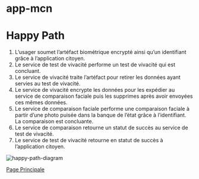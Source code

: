 # app-mcn

# Happy Path

1.	L’usager soumet l’artéfact biométrique encrypté ainsi qu’un identifiant grâce à l’application citoyen.
2.	Le service de test de vivacité performe un test de vivacité qui est concluant.
3.	Le service de vivacité traite l’artéfact pour retirer les données ayant servies au test de vivacité.
4.	Le service de vivacité encrypte les données pour les expédier au service de comparaison faciale puis les supprimes après avoir envoyées ces mêmes données.
5.	Le service de comparaison faciale performe une comparaison faciale à partir d’une photo puisée dans la banque de l’état grâce à l’identifiant. La comparaison est concluante.
6.	Le service de comparaison retourne un statut de succès au service de test de vivacité.
7.	Le service de test de vivacité retourne en statut de succès à l’application citoyen.  


![happy-path-diagram](http://www.plantuml.com/plantuml/png/VP31IiOm383lVOgmao9zWI4o4GJ1s_2sI-Wo2BRfQ3B5jxTZJBlBVqkRxoiV7TIms9QYqq-M5Gicm62vZFOJ2V2RD2To_OTIwS7x9xXxvuM4LE-XX-TYl5H-aeT9tcQIUcGg9__e_PKVjn3gwBfz3xYkaGCQP-a05GxBTQS1HcfGxxuuq4uqZxd_ySXwoQdcisQv5TPODQwrBdcl61WZXB_jjQAnt40or__x1G00)

[Page Principale](screens/Home.tsx)
